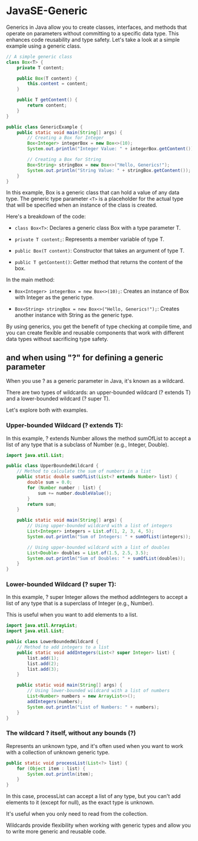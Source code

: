 # JavaSE-Generic

Generics in Java allow you to create classes, interfaces, and methods that operate on parameters without committing to a specific data type. 
This enhances code reusability and type safety. Let's take a look at a simple example using a generic class.


```java
// A simple generic class
class Box<T> {
    private T content;

    public Box(T content) {
        this.content = content;
    }

    public T getContent() {
        return content;
    }
}

public class GenericExample {
    public static void main(String[] args) {
        // Creating a Box for Integer
        Box<Integer> integerBox = new Box<>(10);
        System.out.println("Integer Value: " + integerBox.getContent());

        // Creating a Box for String
        Box<String> stringBox = new Box<>("Hello, Generics!");
        System.out.println("String Value: " + stringBox.getContent());
    }
}
```

In this example, Box is a generic class that can hold a value of any data type. 
The generic type parameter ```<T>``` is a placeholder for the actual type that will be specified when an instance of the class is created.

Here's a breakdown of the code:

- ```class Box<T>```: Declares a generic class Box with a type parameter T.

- ```private T content;```: Represents a member variable of type T.

- ```public Box(T content)```: Constructor that takes an argument of type T.

- ```public T getContent()```: Getter method that returns the content of the box.

In the main method:

- ```Box<Integer> integerBox = new Box<>(10);```: Creates an instance of Box with Integer as the generic type.

- ```Box<String> stringBox = new Box<>("Hello, Generics!");```: Creates another instance with String as the generic type.

By using generics, you get the benefit of type checking at compile time, and you can create flexible and reusable components that work with different data types without sacrificing type safety.

## and when using "?" for defining a generic parameter

When you use ? as a generic parameter in Java, it's known as a wildcard. 

There are two types of wildcards: an upper-bounded wildcard (? extends T) and a lower-bounded wildcard (? super T). 

Let's explore both with examples.

### Upper-bounded Wildcard (? extends T):
In this example, ? extends Number allows the method sumOfList to accept a list of any type that is a subclass of Number (e.g., Integer, Double).

```java
import java.util.List;

public class UpperBoundedWildcard {
    // Method to calculate the sum of numbers in a list
    public static double sumOfList(List<? extends Number> list) {
        double sum = 0.0;
        for (Number number : list) {
            sum += number.doubleValue();
        }
        return sum;
    }

    public static void main(String[] args) {
        // Using upper-bounded wildcard with a list of integers
        List<Integer> integers = List.of(1, 2, 3, 4, 5);
        System.out.println("Sum of Integers: " + sumOfList(integers));

        // Using upper-bounded wildcard with a list of doubles
        List<Double> doubles = List.of(1.5, 2.5, 3.5);
        System.out.println("Sum of Doubles: " + sumOfList(doubles));
    }
}
```

### Lower-bounded Wildcard (? super T):
In this example, ? super Integer allows the method addIntegers to accept a list of any type that is a superclass of Integer (e.g., Number). 

This is useful when you want to add elements to a list.

```java
import java.util.ArrayList;
import java.util.List;

public class LowerBoundedWildcard {
    // Method to add integers to a list
    public static void addIntegers(List<? super Integer> list) {
        list.add(1);
        list.add(2);
        list.add(3);
    }

    public static void main(String[] args) {
        // Using lower-bounded wildcard with a list of numbers
        List<Number> numbers = new ArrayList<>();
        addIntegers(numbers);
        System.out.println("List of Numbers: " + numbers);
    }
}
```

### The wildcard ? itself, without any bounds (?)

Represents an unknown type, and it's often used when you want to work with a collection of unknown generic type.

```java
public static void processList(List<?> list) {
    for (Object item : list) {
        System.out.println(item);
    }
}
```

In this case, processList can accept a list of any type, but you can't add elements to it (except for null), as the exact type is unknown. 

It's useful when you only need to read from the collection.

Wildcards provide flexibility when working with generic types and allow you to write more generic and reusable code.

